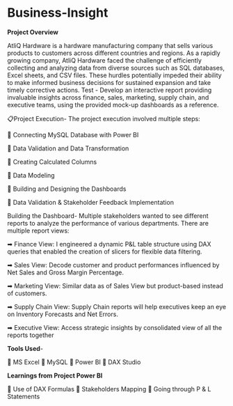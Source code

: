 # Business-Insight


**Project Overview**

AtliQ Hardware is a hardware manufacturing company that sells various products to customers across different countries and regions. As a rapidly growing company, AtliQ Hardware faced the challenge of efficiently collecting and analyzing data from diverse sources such as SQL databases, Excel sheets, and CSV files. These hurdles potentially impeded their ability to make informed business decisions for sustained expansion and take timely corrective actions. Test - Develop an interactive report providing invaluable insights across finance, sales, marketing, supply chain, and executive teams, using the provided mock-up dashboards as a reference.


📋Project Execution- The project execution involved multiple steps: 

💠 Connecting MySQL Database with Power BI

💠 Data Validation and Data Transformation

💠 Creating Calculated Columns

💠 Data Modeling

💠 Building and Designing the Dashboards

💠 Data Validation & Stakeholder Feedback Implementation


Building the Dashboard- Multiple stakeholders wanted to see different reports to analyze the performance of various departments. There are multiple report views:

➡ Finance View: I engineered a dynamic P&L table structure using DAX queries that enabled the creation of slicers for flexible data filtering.

➡ Sales View: Decode customer and product performances influenced by Net Sales and Gross Margin Percentage.

➡ Marketing View: Similar data as of Sales View but product-based instead of customers.

➡ Supply Chain View: Supply Chain reports will help executives keep an eye on Inventory Forecasts and Net Errors.

➡ Executive View: Access strategic insights by consolidated view of all the reports together


**Tools Used**-

🔸 MS Excel
🔸 MySQL
🔸 Power BI
🔸 DAX Studio

**Learnings from Project Power BI**

🔸 Use of DAX Formulas
🔸 Stakeholders Mapping
🔸 Going through P & L Statements

